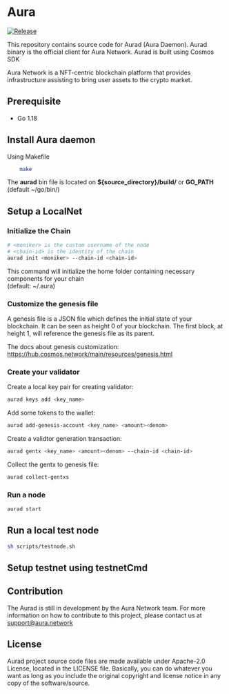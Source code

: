 # Aura

[![Release](https://github.com/aura-nw/aura/actions/workflows/release.yml/badge.svg?branch=main)](https://github.com/aura-nw/aura/actions/workflows/release.yml)

This repository contains source code for Aurad (Aura Daemon). Aurad binary is the official client for Aura Network. Aurad is built using Cosmos SDK

Aura Network is a NFT-centric blockchain platform that provides infrastructure assisting to bring user assets to the crypto market.

## Prerequisite

- Go 1.18

## Install Aura daemon

Using Makefile

```bash
    make
```

The **aurad** bin file is located on **${source_directory}/build/** or **GO_PATH** (default ~/go/bin/)

## Setup a LocalNet

### Initialize the Chain

```bash
# <moniker> is the custom username of the node
# <chain-id> is the identity of the chain
aurad init <moniker> --chain-id <chain-id>
```

This command will initialize the home folder containing necessary components for your chain  
(default: ~/.aura)

### Customize the genesis file

A genesis file is a JSON file which defines the initial state of your blockchain. It can be seen as height 0 of your blockchain. The first block, at height 1, will reference the genesis file as its parent.

The docs about genesis customization: <https://hub.cosmos.network/main/resources/genesis.html>

### Create your validator

Create a local key pair for creating validator:

```bash
aurad keys add <key_name> 
```

Add some tokens to the wallet:

```bash
aurad add-genesis-account <key_name> <amount><denom>
```

Create a validtor generation transaction:

```bash
aurad gentx <key_name> <amount><denom> --chain-id <chain-id>
```

Collect the gentx to genesis file:

```bash
aurad collect-gentxs
```

### Run a node

```bash
aurad start 
```

## Run a local test node

```bash
sh scripts/testnode.sh
```

## Setup testnet using testnetCmd

## Contribution

The Aurad is still in development by the Aura Network team. For more information on how to contribute to this project, please contact us at <support@aura.network>

## License

Aurad project source code files are made available under Apache-2.0 License, located in the LICENSE file. Basically, you can do whatever you want as long as you include the original copyright and license notice in any copy of the software/source.
